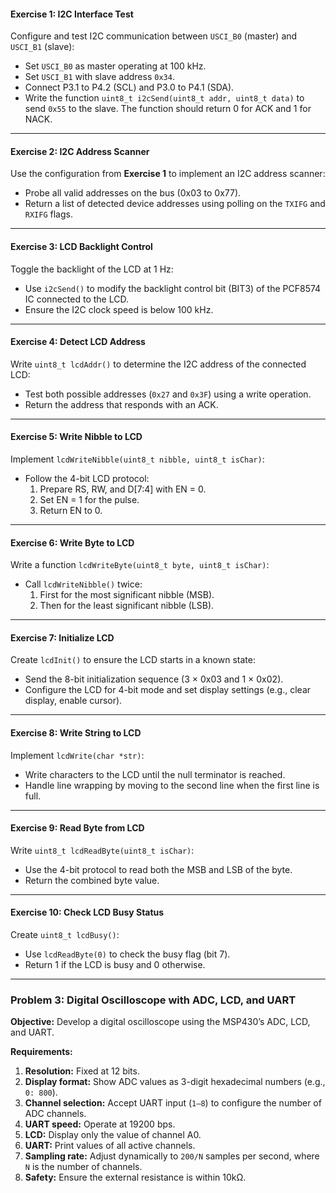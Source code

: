 #### **Exercise 1: I2C Interface Test**

Configure and test I2C communication between `USCI_B0` (master) and `USCI_B1` (slave):

- Set `USCI_B0` as master operating at 100 kHz.
- Set `USCI_B1` with slave address `0x34`.
- Connect P3.1 to P4.2 (SCL) and P3.0 to P4.1 (SDA).
- Write the function `uint8_t i2cSend(uint8_t addr, uint8_t data)` to send `0x55` to the slave. The function should return 0 for ACK and 1 for NACK.

---

#### **Exercise 2: I2C Address Scanner**

Use the configuration from **Exercise 1** to implement an I2C address scanner:

- Probe all valid addresses on the bus (0x03 to 0x77).
- Return a list of detected device addresses using polling on the `TXIFG` and `RXIFG` flags.

---

#### **Exercise 3: LCD Backlight Control**

Toggle the backlight of the LCD at 1 Hz:

- Use `i2cSend()` to modify the backlight control bit (BIT3) of the PCF8574 IC connected to the LCD.
- Ensure the I2C clock speed is below 100 kHz.

---

#### **Exercise 4: Detect LCD Address**

Write `uint8_t lcdAddr()` to determine the I2C address of the connected LCD:

- Test both possible addresses (`0x27` and `0x3F`) using a write operation.
- Return the address that responds with an ACK.

---

#### **Exercise 5: Write Nibble to LCD**

Implement `lcdWriteNibble(uint8_t nibble, uint8_t isChar)`:

- Follow the 4-bit LCD protocol:
  1. Prepare RS, RW, and D[7:4] with EN = 0.
  2. Set EN = 1 for the pulse.
  3. Return EN to 0.

---

#### **Exercise 6: Write Byte to LCD**

Write a function `lcdWriteByte(uint8_t byte, uint8_t isChar)`:

- Call `lcdWriteNibble()` twice:
  1. First for the most significant nibble (MSB).
  2. Then for the least significant nibble (LSB).

---

#### **Exercise 7: Initialize LCD**

Create `lcdInit()` to ensure the LCD starts in a known state:

- Send the 8-bit initialization sequence (3 × 0x03 and 1 × 0x02).
- Configure the LCD for 4-bit mode and set display settings (e.g., clear display, enable cursor).

---

#### **Exercise 8: Write String to LCD**

Implement `lcdWrite(char *str)`:

- Write characters to the LCD until the null terminator is reached.
- Handle line wrapping by moving to the second line when the first line is full.

---

#### **Exercise 9: Read Byte from LCD**

Write `uint8_t lcdReadByte(uint8_t isChar)`:

- Use the 4-bit protocol to read both the MSB and LSB of the byte.
- Return the combined byte value.

---

#### **Exercise 10: Check LCD Busy Status**

Create `uint8_t lcdBusy()`:

- Use `lcdReadByte(0)` to check the busy flag (bit 7).
- Return 1 if the LCD is busy and 0 otherwise.

---

### **Problem 3: Digital Oscilloscope with ADC, LCD, and UART**

**Objective:**
Develop a digital oscilloscope using the MSP430’s ADC, LCD, and UART.

**Requirements:**

1. **Resolution:** Fixed at 12 bits.
2. **Display format:** Show ADC values as 3-digit hexadecimal numbers (e.g., `0: 800`).
3. **Channel selection:** Accept UART input (`1–8`) to configure the number of ADC channels.
4. **UART speed:** Operate at 19200 bps.
5. **LCD:** Display only the value of channel A0.
6. **UART:** Print values of all active channels.
7. **Sampling rate:** Adjust dynamically to `200/N` samples per second, where `N` is the number of channels.
8. **Safety:** Ensure the external resistance is within 10kΩ.
